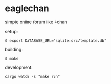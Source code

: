 # eaglechan
simple online forum like 4chan

setup:
```shell
$ export DATABASE_URL="sqlite:src/template.db"
```

building:
```shell
$ make
```

development:
```
cargo watch -s "make run"
```